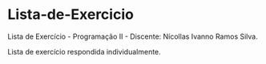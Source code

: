 # Lista-de-Exercicio
Lista de Exercício - Programação II - Discente: Nícollas Ivanno Ramos Silva.

Lista de exercício respondida individualmente.
